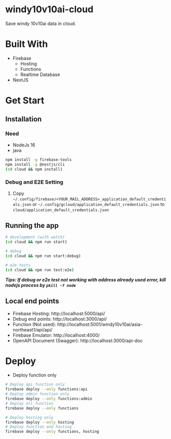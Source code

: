 # windy10v10ai-cloud
Save windy 10v10ai data in cloud.

# Built With
- Firebase
  - Hosting
  - Functions
  - Realtime Database
- NextJS

# Get Start

## Installation
### Need
- NodeJs 16
- java
```bash
npm install -g firebase-tools
npm install -g @nestjs/cli
(cd cloud && npm install)
```

### Debug and E2E Setting
1. Copy `~/.config/firebase/<YOUR_MAIL_ADDRESS>_application_default_credentials.json` or `~/.config/gcloud/application_default_credentials.json` to `cloud/application_default_credentials.json`

## Running the app
```bash
# development (with watch)
(cd cloud && npm run start)

# debug
(cd cloud && npm run start:debug)

# e2e tests
(cd cloud && npm run test:e2e)
```


**_Tips: If debug or e2e test not working with address already used error, kill nodejs process by `pkill -f node`_**

## Local end points
 - Firebase Hosting: http://localhost:5000/api/
 - Debug end points: http://localhost:3000/api/
 - Function (Not used): http://localhost:5001/windy10v10ai/asia-northeast1/api/api/
 - Firebase Emulator: http://localhost:4000/
 - OpenAPI Document (Swagger): http://localhost:3000/api-doc


# Deploy
- Deploy function only
```bash
# Deploy api function only
firebase deploy --only functions:api
# Deploy admin function only
firebase deploy --only functions:admin
# Deploy all function
firebase deploy --only functions

# Deploy hosting only
firebase deploy --only hosting
# Deploy function and hosting
firebase deploy --only functions, hosting
```
